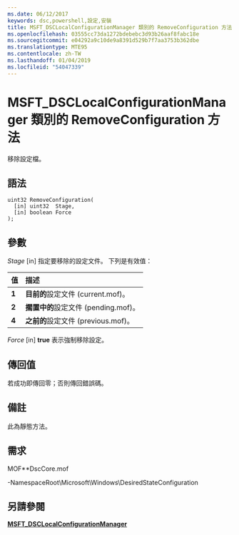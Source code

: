 ```yaml
---
ms.date: 06/12/2017
keywords: dsc,powershell,設定,安裝
title: MSFT_DSCLocalConfigurationManager 類別的 RemoveConfiguration 方法
ms.openlocfilehash: 03555cc73da1272bdebebc3d93b26aaf8fabc18e
ms.sourcegitcommit: e04292a9c10de9a8391d529b7f7aa3753b362dbe
ms.translationtype: MTE95
ms.contentlocale: zh-TW
ms.lasthandoff: 01/04/2019
ms.locfileid: "54047339"
---
```

# <a name="removeconfiguration-method-of-the-msftdsclocalconfigurationmanager-class"></a>MSFT_DSCLocalConfigurationManager 類別的 RemoveConfiguration 方法

移除設定檔。

## <a name="syntax"></a>語法

```mof
uint32 RemoveConfiguration(
  [in] uint32  Stage,
  [in] boolean Force
);
```

## <a name="parameters"></a>參數

*Stage* \[in\] 指定要移除的設定文件。 下列是有效值：

|值 |描述 |
|:--- |:---|
|**1** | **目前的**設定文件 (current.mof)。 |
|**2** | **擱置中的**設定文件 (pending.mof)。  |
|**4** | **之前的**設定文件 (previous.mof)。 |

*Force* \[in\] **true** 表示強制移除設定。

## <a name="return-value"></a>傳回值

若成功即傳回零；否則傳回錯誤碼。

## <a name="remarks"></a>備註

此為靜態方法。

## <a name="requirements"></a>需求

MOF**DscCore.mof

-NamespaceRoot\Microsoft\Windows\DesiredStateConfiguration

## <a name="see-also"></a>另請參閱

[**MSFT_DSCLocalConfigurationManager**](msft-dsclocalconfigurationmanager.md)